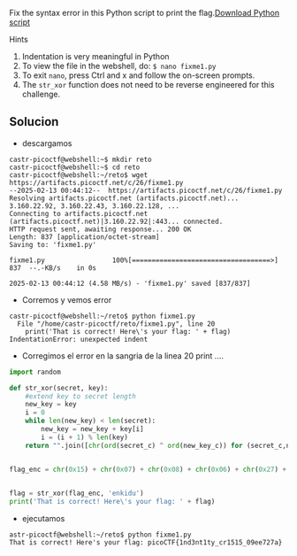 Fix the syntax error in this Python script to print the flag.[Download Python script](https://artifacts.picoctf.net/c/26/fixme1.py)

Hints
1. Indentation is very meaningful in Python
2. To view the file in the webshell, do: `$ nano fixme1.py`
3. To exit `nano`, press Ctrl and x and follow the on-screen prompts.
4. The `str_xor` function does not need to be reverse engineered for this challenge.

## Solucion
- descargamos
```
castr-picoctf@webshell:~$ mkdir reto
castr-picoctf@webshell:~$ cd reto
castr-picoctf@webshell:~/reto$ wget https://artifacts.picoctf.net/c/26/fixme1.py
--2025-02-13 00:44:12--  https://artifacts.picoctf.net/c/26/fixme1.py
Resolving artifacts.picoctf.net (artifacts.picoctf.net)... 3.160.22.92, 3.160.22.43, 3.160.22.128, ...
Connecting to artifacts.picoctf.net (artifacts.picoctf.net)|3.160.22.92|:443... connected.
HTTP request sent, awaiting response... 200 OK
Length: 837 [application/octet-stream]
Saving to: 'fixme1.py'

fixme1.py                 100%[===================================>]     837  --.-KB/s    in 0s      

2025-02-13 00:44:12 (4.58 MB/s) - 'fixme1.py' saved [837/837]
```

- Corremos y vemos error
```
castr-picoctf@webshell:~/reto$ python fixme1.py 
  File "/home/castr-picoctf/reto/fixme1.py", line 20
    print('That is correct! Here\'s your flag: ' + flag)
IndentationError: unexpected indent
```

- Corregimos el error en la sangria de la linea 20 print ....
```python
import random

def str_xor(secret, key):
    #extend key to secret length
    new_key = key
    i = 0
    while len(new_key) < len(secret):
        new_key = new_key + key[i]
        i = (i + 1) % len(key)        
    return "".join([chr(ord(secret_c) ^ ord(new_key_c)) for (secret_c,new_key_c) in zip(secret,new_ke>


flag_enc = chr(0x15) + chr(0x07) + chr(0x08) + chr(0x06) + chr(0x27) + chr(0x21) + chr(0x23) + chr(0x>

  
flag = str_xor(flag_enc, 'enkidu')
print('That is correct! Here\'s your flag: ' + flag)
```

- ejecutamos

```
astr-picoctf@webshell:~/reto$ python fixme1.py 
That is correct! Here's your flag: picoCTF{1nd3nt1ty_cr1515_09ee727a}
```